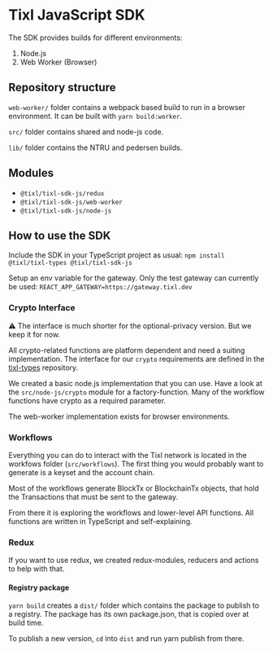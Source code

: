 # Tixl JavaScript SDK

The SDK provides builds for different environments:

1. Node.js
2. Web Worker (Browser)

## Repository structure

`web-worker/` folder contains a webpack based build to run in a browser environment. It can be built with `yarn build:worker`.

`src/` folder contains shared and node-js code.

`lib/` folder contains the NTRU and pedersen builds. 

## Modules

- `@tixl/tixl-sdk-js/redux`
- `@tixl/tixl-sdk-js/web-worker`
- `@tixl/tixl-sdk-js/node-js`

## How to use the SDK

Include the SDK in your TypeScript project as usual: `npm install @tixl/tixl-types @tixl/tixl-sdk-js`

Setup an env variable for the gateway. Only the test gateway can currently be used: `REACT_APP_GATEWAY=https://gateway.tixl.dev`

### Crypto Interface

⚠️ The interface is much shorter for the optional-privacy version. But we keep it for now.

All crypto-related functions are platform dependent and need a suiting implementation. The interface for our `crypto` requirements are defined in the [tixl-types](https://github.com/tixl/tixl-types/blob/master/src/Crypto.ts) repository.

We created a basic node.js implementation that you can use. Have a look at the `src/node-js/crypto` module for a factory-function. Many of the workflow functions have crypto as a required parameter.

The web-worker implementation exists for browser environments.

### Workflows

Everything you can do to interact with the Tixl network is located in the workfows folder (`src/workflows`). The first thing you would probably want to generate is a keyset and the account chain.

Most of the workflows generate BlockTx or BlockchainTx objects, that hold the Transactions that must be sent to the gateway.

From there it is exploring the workflows and lower-level API functions. All functions are written in TypeScript and self-explaining.

### Redux

If you want to use redux, we created redux-modules, reducers and actions to help with that.

#### Registry package

`yarn build` creates a `dist/` folder which contains the package to publish to a registry. The package has its own package.json, that is copied over at build time.

To publish a new version, `cd` into `dist` and run yarn publish from there.

